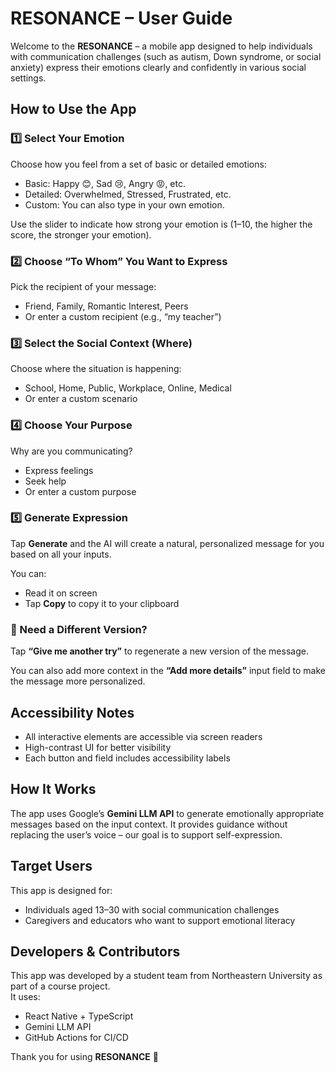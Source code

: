 # RESONANCE – User Guide

Welcome to the **RESONANCE** – a mobile app designed to help individuals with communication challenges (such as autism, Down syndrome, or social anxiety) express their emotions clearly and confidently in various social settings.

## How to Use the App

### 1️⃣ Select Your Emotion

Choose how you feel from a set of basic or detailed emotions:
- Basic: Happy 😊, Sad 😢, Angry 😡, etc.
- Detailed: Overwhelmed, Stressed, Frustrated, etc.
- Custom: You can also type in your own emotion.

Use the slider to indicate how strong your emotion is (1–10, the higher the score, the stronger your emotion).

### 2️⃣ Choose “To Whom” You Want to Express

Pick the recipient of your message:
- Friend, Family, Romantic Interest, Peers
- Or enter a custom recipient (e.g., “my teacher”)

### 3️⃣ Select the Social Context (Where)

Choose where the situation is happening:
- School, Home, Public, Workplace, Online, Medical
- Or enter a custom scenario

### 4️⃣ Choose Your Purpose

Why are you communicating?
- Express feelings
- Seek help
- Or enter a custom purpose

### 5️⃣ Generate Expression

Tap **Generate** and the AI will create a natural, personalized message for you based on all your inputs.

You can:
- Read it on screen
- Tap **Copy** to copy it to your clipboard

### 🔁 Need a Different Version?

Tap **“Give me another try”** to regenerate a new version of the message.

You can also add more context in the **“Add more details”** input field to make the message more personalized.

## Accessibility Notes

- All interactive elements are accessible via screen readers
- High-contrast UI for better visibility
- Each button and field includes accessibility labels

## How It Works

The app uses Google’s **Gemini LLM API** to generate emotionally appropriate messages based on the input context. It provides guidance without replacing the user’s voice – our goal is to support self-expression.

## Target Users

This app is designed for:
- Individuals aged 13–30 with social communication challenges
- Caregivers and educators who want to support emotional literacy

## Developers & Contributors

This app was developed by a student team from Northeastern University as part of a course project.  
It uses:
- React Native + TypeScript
- Gemini LLM API
- GitHub Actions for CI/CD

Thank you for using **RESONANCE** 💙
